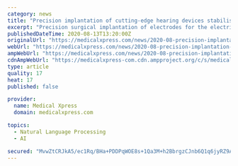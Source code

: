 ```yaml
---
category: news
title: "Precision implantation of cutting-edge hearing devices stabilises residual hearing and improves speech recognition"
excerpt: "Precision surgical implantation of electrodes for the electric-acoustic stimulation of the inner ear can stabilise the long-term residual hearing of severely hearing-impaired people and significantly improve their speech recognition."
publishedDateTime: 2020-08-13T13:20:00Z
originalUrl: "https://medicalxpress.com/news/2020-08-precision-implantation-cutting-edge-devices-stabilises.html"
webUrl: "https://medicalxpress.com/news/2020-08-precision-implantation-cutting-edge-devices-stabilises.html"
ampWebUrl: "https://medicalxpress.com/news/2020-08-precision-implantation-cutting-edge-devices-stabilises.amp"
cdnAmpWebUrl: "https://medicalxpress-com.cdn.ampproject.org/c/s/medicalxpress.com/news/2020-08-precision-implantation-cutting-edge-devices-stabilises.amp"
type: article
quality: 17
heat: 17
published: false

provider:
  name: Medical Xpress
  domain: medicalxpress.com

topics:
  - Natural Language Processing
  - AI

secured: "MvwZtCRJkA5/ec1Rq/BHa+PDDPqWOE8s+1Qa3M+h2BbrgzCJnb6Q1q6jyRZ9A0pRnrOcQG42CF1/6zzOf30WKiwr2iY5w/Sb2PaBo2yG2a54MJmj9y/vKlpeb2GQo8ckd3vePUDUIyC37jNUXvTxhct649nGJoIinOhsq/sT7nkDG31yYrR3aT3K9+B9Lrzw37sa8n6a9ydGJ+XFuCRlmxbcBFAq7aQIianM7I7NFABMwnClzhFsc9fC5Kap+mcUH9rbDrNK1oUEyOGZO0gZwv1C/CQmaE+9WWfxqxmbGZO7MyIGujejTzP6Ccg2uROQudTZly3oj9+MyEfFj3h0Wg==;U1bNhcxg9ToU+ss9FEQqTg=="
---
```


